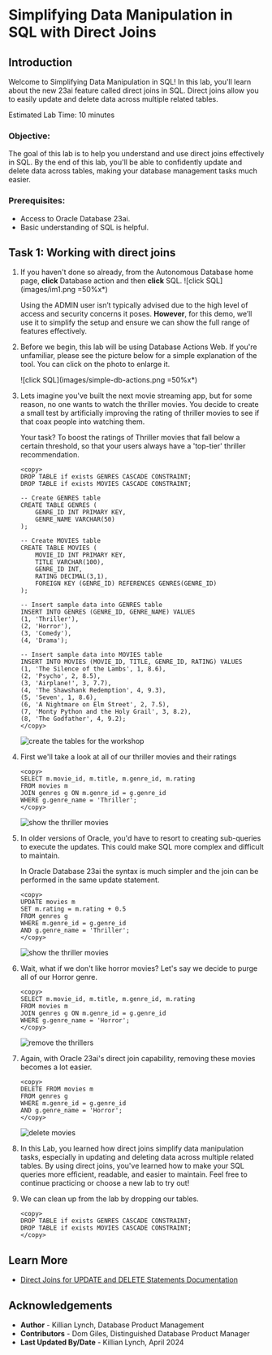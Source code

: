 # Simplifying Data Manipulation in SQL with Direct Joins

## Introduction

Welcome to Simplifying Data Manipulation in SQL! In this lab, you'll learn about the new 23ai feature called direct joins in SQL. Direct joins allow you to easily update and delete data across multiple related tables. 

Estimated Lab Time: 10 minutes

### Objective:
The goal of this lab is to help you understand and use direct joins effectively in SQL. By the end of this lab, you'll be able to confidently update and delete data across tables, making your database management tasks much easier.

### Prerequisites:
- Access to Oracle Database 23ai.
- Basic understanding of SQL is helpful.

## Task 1: Working with direct joins

1. If you haven't done so already, from the Autonomous Database home page, **click** Database action and then **click** SQL.
    ![click SQL](images/im1.png =50%x*)

    Using the ADMIN user isn’t typically advised due to the high level of access and security concerns it poses. **However**, for this demo, we’ll use it to simplify the setup and ensure we can show the full range of features effectively. 

2. Before we begin, this lab will be using Database Actions Web. If you're unfamiliar, please see the picture below for a simple explanation of the tool. You can click on the photo to enlarge it.

    ![click SQL](images/simple-db-actions.png =50%x*)
   
2. Lets imagine you've built the next movie streaming app, but for some reason, no one wants to watch the thriller movies. You decide to create a small test by artificially improving the rating of thriller movies to see if that coax people into watching them. 

    Your task? To boost the ratings of Thriller movies that fall below a certain threshold, so that your users always have a 'top-tier' thriller recommendation.


    ```
    <copy>
    DROP TABLE if exists GENRES CASCADE CONSTRAINT;
    DROP TABLE if exists MOVIES CASCADE CONSTRAINT;
    
    -- Create GENRES table
    CREATE TABLE GENRES (
        GENRE_ID INT PRIMARY KEY,
        GENRE_NAME VARCHAR(50)
    );

    -- Create MOVIES table
    CREATE TABLE MOVIES (
        MOVIE_ID INT PRIMARY KEY,
        TITLE VARCHAR(100),
        GENRE_ID INT,
        RATING DECIMAL(3,1),
        FOREIGN KEY (GENRE_ID) REFERENCES GENRES(GENRE_ID)
    );

    -- Insert sample data into GENRES table
    INSERT INTO GENRES (GENRE_ID, GENRE_NAME) VALUES
    (1, 'Thriller'),
    (2, 'Horror'),
    (3, 'Comedy'),
    (4, 'Drama');

    -- Insert sample data into MOVIES table
    INSERT INTO MOVIES (MOVIE_ID, TITLE, GENRE_ID, RATING) VALUES
    (1, 'The Silence of the Lambs', 1, 8.6),
    (2, 'Psycho', 2, 8.5),
    (3, 'Airplane!', 3, 7.7),
    (4, 'The Shawshank Redemption', 4, 9.3),
    (5, 'Seven', 1, 8.6),
    (6, 'A Nightmare on Elm Street', 2, 7.5),
    (7, 'Monty Python and the Holy Grail', 3, 8.2),
    (8, 'The Godfather', 4, 9.2);
    </copy>
    ```
    ![create the tables for the workshop](images/movies-1.png " ")

3. First we'll take a look at all of our thriller movies and their ratings 

    ```
    <copy>
    SELECT m.movie_id, m.title, m.genre_id, m.rating
    FROM movies m
    JOIN genres g ON m.genre_id = g.genre_id
    WHERE g.genre_name = 'Thriller';
    </copy>
    ```
    ![show the thriller movies](images/movies-2.png " ")

4. In older versions of Oracle, you'd have to resort to creating sub-queries to execute the updates. This could make SQL more complex and difficult to maintain.

    In Oracle Database 23ai the syntax is much simpler and the join can be performed in the same update statement.

    ```
    <copy>
    UPDATE movies m
    SET m.rating = m.rating + 0.5
    FROM genres g
    WHERE m.genre_id = g.genre_id
    AND g.genre_name = 'Thriller';
    </copy>
    ```
    ![show the thriller movies](images/movies-3.png " ")

5. Wait, what if we don't like horror movies? Let's say we decide to purge all of our Horror genre.

    ```
    <copy>
    SELECT m.movie_id, m.title, m.genre_id, m.rating
    FROM movies m
    JOIN genres g ON m.genre_id = g.genre_id
    WHERE g.genre_name = 'Horror';
    </copy>
    ```
    ![remove the thrillers](images/movies-4.png " ")


6. Again, with Oracle 23ai's direct join capability, removing these movies becomes a lot easier.

    ```
    <copy>
    DELETE FROM movies m
    FROM genres g
    WHERE m.genre_id = g.genre_id
    AND g.genre_name = 'Horror';
    </copy>
    ```
    ![delete movies](images/movies-5.png " ")

6. In this Lab, you learned how direct joins simplify data manipulation tasks, especially in updating and deleting data across multiple related tables. By using direct joins, you've learned how to make your SQL queries more efficient, readable, and easier to maintain. Feel free to continue practicing or choose a new lab to try out!

8. We can clean up from the lab by dropping our tables.

    ```
    <copy>
    DROP TABLE if exists GENRES CASCADE CONSTRAINT;
    DROP TABLE if exists MOVIES CASCADE CONSTRAINT;
    </copy>
    ```


## Learn More

* [Direct Joins for UPDATE and DELETE Statements Documentation](https://docs.oracle.com/en/database/oracle/oracle-database/23/nfcoa/application-development.html#GUID-326C2680-1D34-4615-93DF-917CB394CB73)


## Acknowledgements
* **Author** - Killian Lynch, Database Product Management
* **Contributors** - Dom Giles, Distinguished Database Product Manager
* **Last Updated By/Date** - Killian Lynch, April 2024